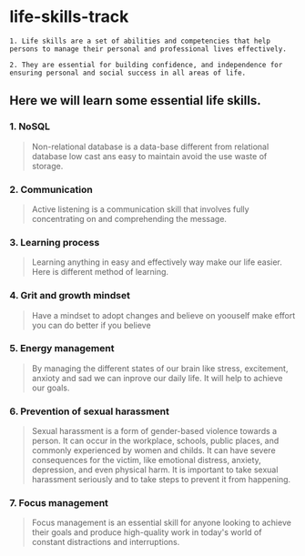 # life-skills-track
~~~
1. Life skills are a set of abilities and competencies that help persons to manage their personal and professional lives effectively.

2. They are essential for building confidence, and independence for ensuring personal and social success in all areas of life.
~~~

## Here we will learn some essential life skills.

### 1. NoSQL 

> Non-relational database is a data-base different from relational database low cast ans easy to maintain avoid the use waste of storage.

### 2. Communication

>Active listening is a communication skill that involves fully concentrating on and comprehending the message. 

### 3. Learning process

>Learning anything in easy and effectively way make our life easier. Here is different method of learning.

### 4. Grit and growth mindset

> Have a mindset to adopt changes and believe on yoouself make effort you can do better if you believe

### 5. Energy management

> By managing the  different states of our brain like stress, excitement, anxioty and sad we can inprove our daily life. It will help to achieve our goals.

### 6. Prevention of sexual harassment

>Sexual harassment is a form of gender-based violence towards a person. It can occur in the workplace, schools, public places, and commonly experienced by women and childs. It can have severe consequences for the victim, like emotional distress, anxiety, depression, and even physical harm. It is important to take sexual harassment seriously and to take steps to prevent it from happening.

### 7. Focus management

>Focus management is an essential skill for anyone looking to achieve their goals and produce high-quality work in today's world of constant distractions and interruptions.